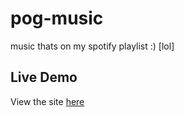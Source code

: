 # pog-music
music thats on my spotify playlist :) [lol]

## Live Demo
View the site [here](https://)
